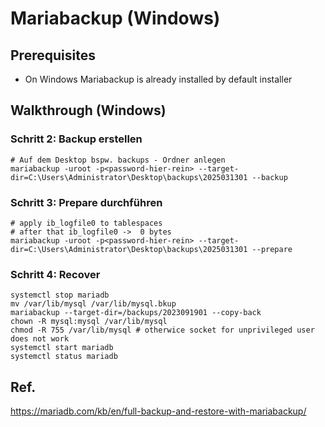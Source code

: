 # Mariabackup (Windows) 

## Prerequisites 

 * On Windows Mariabackup is already installed by default installer

## Walkthrough (Windows)

### Schritt 2: Backup erstellen 

```
# Auf dem Desktop bspw. backups - Ordner anlegen 
mariabackup -uroot -p<password-hier-rein> --target-dir=C:\Users\Administrator\Desktop\backups\2025031301 --backup
```

### Schritt 3: Prepare durchführen 

```
# apply ib_logfile0 to tablespaces 
# after that ib_logfile0 ->  0 bytes
mariabackup -uroot -p<password-hier-rein> --target-dir=C:\Users\Administrator\Desktop\backups\2025031301 --prepare 
```

### Schritt 4: Recover 

```
systemctl stop mariadb 
mv /var/lib/mysql /var/lib/mysql.bkup 
mariabackup --target-dir=/backups/2023091901 --copy-back 
chown -R mysql:mysql /var/lib/mysql
chmod -R 755 /var/lib/mysql # otherwice socket for unprivileged user does not work
systemctl start mariadb
systemctl status mariadb 
```

## Ref. 
https://mariadb.com/kb/en/full-backup-and-restore-with-mariabackup/
